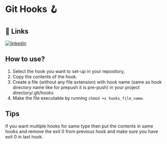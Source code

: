 # Git Hooks 🪝

## 🔗 Links
[![linkedin](https://img.shields.io/badge/linkedin-0A66C2?style=for-the-badge&logo=linkedin&logoColor=white)](https://www.linkedin.com/in/pranav-shastri-01609b192/)
## How to use?
1. Select the hook you want to set-up in your repository,
2. Copy the contents of the hook.
3. Create a file (without any file extension) with hook name (same as hook directory name like for prepush it is pre-push)  in your project directory/.git/hooks
4. Make the file executable by running `chmod +x hooks_file_name`.

## Tips
If you want multiple hooks for same type then put the contents in same hooks and remove the exit 0 from previous hook and make sure you have exit 0 in last hook.